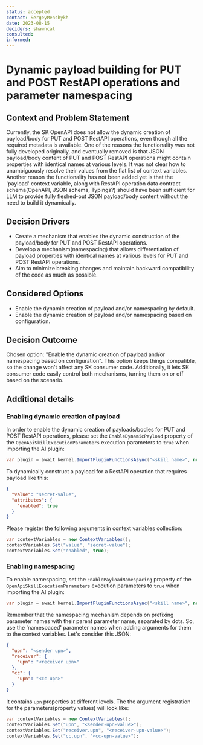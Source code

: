 ```yaml
---
status: accepted
contact: SergeyMenshykh
date: 2023-08-15
deciders: shawncal
consulted:
informed:
---
```


# Dynamic payload building for PUT and POST RestAPI operations and parameter namespacing

## Context and Problem Statement

Currently, the SK OpenAPI does not allow the dynamic creation of payload/body for PUT and POST RestAPI operations, even though all the required metadata is available. One of the reasons the functionality was not fully developed originally, and eventually removed is that JSON payload/body content of PUT and POST RestAPI operations might contain properties with identical names at various levels. It was not clear how to unambiguously resolve their values from the flat list of context variables. Another reason the functionality has not been added yet is that the 'payload' context variable, along with RestAPI operation data contract schema(OpenAPI, JSON schema, Typings?) should have been sufficient for LLM to provide fully fleshed-out JSON payload/body content without the need to build it dynamically.

<!-- This is an optional element. Feel free to remove. -->

## Decision Drivers

- Create a mechanism that enables the dynamic construction of the payload/body for PUT and POST RestAPI operations.
- Develop a mechanism(namespacing) that allows differentiation of payload properties with identical names at various levels for PUT and POST RestAPI operations.
- Aim to minimize breaking changes and maintain backward compatibility of the code as much as possible.

## Considered Options

- Enable the dynamic creation of payload and/or namespacing by default.
- Enable the dynamic creation of payload and/or namespacing based on configuration.

## Decision Outcome

Chosen option: "Enable the dynamic creation of payload and/or namespacing based on configuration". This option keeps things compatible, so the change won't affect any SK consumer code. Additionally, it lets SK consumer code easily control both mechanisms, turning them on or off based on the scenario.

## Additional details

### Enabling dynamic creation of payload

In order to enable the dynamic creation of payloads/bodies for PUT and POST RestAPI operations, please set the `EnableDynamicPayload` property of the `OpenApiSkillExecutionParameters` execution parameters to `true` when importing the AI plugin:

```csharp
var plugin = await kernel.ImportPluginFunctionsAsync("<skill name>", new Uri("<chatGPT-plugin>"), new OpenApiSkillExecutionParameters(httpClient) { EnableDynamicPayload = true });
```

To dynamically construct a payload for a RestAPI operation that requires payload like this:

```json
{
  "value": "secret-value",
  "attributes": {
    "enabled": true
  }
}
```

Please register the following arguments in context variables collection:

```csharp
var contextVariables = new ContextVariables();
contextVariables.Set("value", "secret-value");
contextVariables.Set("enabled", true);
```

### Enabling namespacing

To enable namespacing, set the `EnablePayloadNamespacing` property of the `OpenApiSkillExecutionParameters` execution parameters to `true` when importing the AI plugin:

```csharp
var plugin = await kernel.ImportPluginFunctionsAsync("<skill name>", new Uri("<chatGPT-plugin>"), new OpenApiSkillExecutionParameters(httpClient) { EnablePayloadNamespacing = true });
```

Remember that the namespacing mechanism depends on prefixing parameter names with their parent parameter name, separated by dots. So, use the 'namespaced' parameter names when adding arguments for them to the context variables. Let's consider this JSON:

```json
{
  "upn": "<sender upn>",
  "receiver": {
    "upn": "<receiver upn>"
  },
  "cc": {
    "upn": "<cc upn>"
  }
}
```

It contains `upn` properties at different levels. The the argument registration for the parameters(property values) will look like:

```csharp
var contextVariables = new ContextVariables();
contextVariables.Set("upn", "<sender-upn-value>");
contextVariables.Set("receiver.upn", "<receiver-upn-value>");
contextVariables.Set("cc.upn", "<cc-upn-value>");
```
